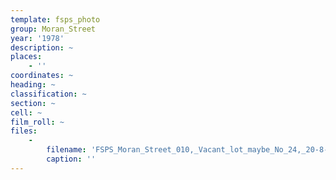 ```yaml
---
template: fsps_photo
group: Moran_Street
year: '1978'
description: ~
places:
    - ''
coordinates: ~
heading: ~
classification: ~
section: ~
cell: ~
film_roll: ~
files:
    -
        filename: 'FSPS_Moran_Street_010,_Vacant_lot_maybe_No_24,_20-8-O,_1978.png'
        caption: ''
---
```

